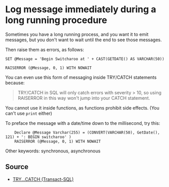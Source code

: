 ﻿# Log message immediately during a long running procedure

Sometimes you have a long running process, and you want it to emit messages, but you don't want to wait until the end to see those messages.

Then raise them as errors, as follows:

    SET @Message = 'Begin Switcharoo at ' + CAST(GETDATE() AS VARCHAR(50))

    RAISERROR (@Message, 0, 1) WITH NOWAIT

You can even use this form of messaging inside TRY/CATCH statements because:

> TRY/CATCH in SQL will only catch errors with severity > 10, so using RAISERROR in this way won't jump into your CATCH statement.

You cannot use it inside functions, as functions prohibit side effects. (You can't use `print` either)

To preface the message with a date/time down to the millisecond, try this:

        Declare @Message Varchar(255) = (CONVERT(VARCHAR(50), GetDate(), 121) + ': BEGIN switcharoo' )
        RAISERROR (@Message, 0, 1) WITH NOWAIT

Other keywords: synchronous, asynchronous

## Source

- [TRY...CATCH (Transact-SQL)](https://msdn.microsoft.com/en-us/library/ms175976.aspx)